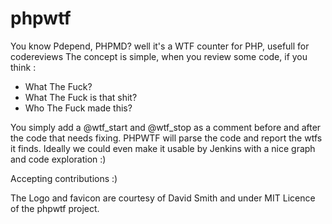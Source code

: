 phpwtf
======

You know Pdepend, PHPMD? well it's a WTF counter for PHP, usefull for codereviews
The concept is simple, when you review some code, if you think :
 - What The Fuck? 
 - What The Fuck is that shit? 
 - Who The Fuck made this? 

You simply add a @wtf_start and @wtf_stop as a comment before and after the code that needs fixing.
PHPWTF will parse the code and report the wtfs it finds.
Ideally we could even make it usable by Jenkins with a nice graph and code exploration :)

Accepting contributions :)

The Logo and favicon are courtesy of David Smith and under MIT Licence of the phpwtf project.